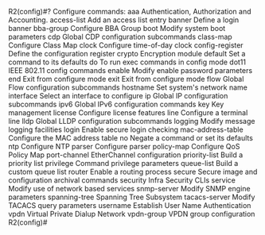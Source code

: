 R2(config)#?
Configure commands:
  aaa                Authentication, Authorization and Accounting.
  access-list        Add an access list entry
  banner             Define a login banner
  bba-group          Configure BBA Group
  boot               Modify system boot parameters
  cdp                Global CDP configuration subcommands
  class-map          Configure Class Map
  clock              Configure time-of-day clock
  config-register    Define the configuration register
  crypto             Encryption module
  default            Set a command to its defaults
  do                 To run exec commands in config mode
  dot11              IEEE 802.11 config commands
  enable             Modify enable password parameters
  end                Exit from configure mode
  exit               Exit from configure mode
  flow               Global Flow configuration subcommands
  hostname           Set system's network name
  interface          Select an interface to configure
  ip                 Global IP configuration subcommands
  ipv6               Global IPv6 configuration commands
  key                Key management
  license            Configure license features
  line               Configure a terminal line
  lldp               Global LLDP configuration subcommands
  logging            Modify message logging facilities
  login              Enable secure login checking
  mac-address-table  Configure the MAC address table
  no                 Negate a command or set its defaults
  ntp                Configure NTP
  parser             Configure parser
  policy-map         Configure QoS Policy Map
  port-channel       EtherChannel configuration
  priority-list      Build a priority list
  privilege          Command privilege parameters
  queue-list         Build a custom queue list
  router             Enable a routing process
  secure             Secure image and configuration archival commands
  security           Infra Security CLIs
  service            Modify use of network based services
  snmp-server        Modify SNMP engine parameters
  spanning-tree      Spanning Tree Subsystem
  tacacs-server      Modify TACACS query parameters
  username           Establish User Name Authentication
  vpdn               Virtual Private Dialup Network
  vpdn-group         VPDN group configuration
R2(config)#
